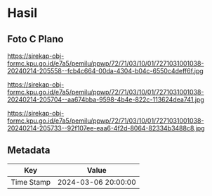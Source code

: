 # Hasil

## Foto C Plano

https://sirekap-obj-formc.kpu.go.id/e7a5/pemilu/ppwp/72/71/03/10/01/7271031001038-20240214-205558--fcb4c664-00da-4304-b04c-6550c4deff6f.jpg

https://sirekap-obj-formc.kpu.go.id/e7a5/pemilu/ppwp/72/71/03/10/01/7271031001038-20240214-205704--aa674bba-9598-4b4e-822c-113624dea741.jpg

https://sirekap-obj-formc.kpu.go.id/e7a5/pemilu/ppwp/72/71/03/10/01/7271031001038-20240214-205733--92f107ee-eaa6-4f2d-8064-82334b3488c8.jpg


## Metadata

| Key        | Value               |
| ---------- | ------------------- |
| Time Stamp | 2024-03-06 20:00:00 |




